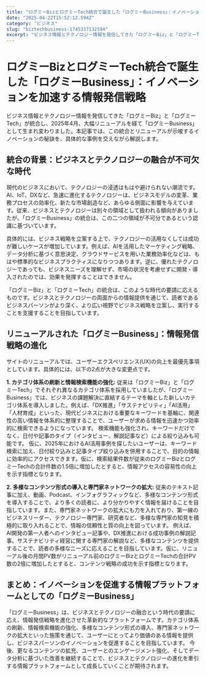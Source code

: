 ```yaml
---
title: "ログミーBizとログミーTech統合で誕生した「ログミーBusiness」：イノベーションを加速する情報発信戦略"
date: "2025-04-22T15:52:12.594Z"
category: "ビジネス"
slug: "biztechbusiness-1745337132594"
excerpt: "ビジネス情報とテクノロジー情報を発信してきた「ログミーBiz」と「ログミーTech」が統合し、2025年4月、大幅リニューアルを経て「ログミーBusiness」として生まれ変わりました。本記事では、この統合とリニューアルが示唆するイノベーションの秘訣を、具体的な事例を交えながら解説します。"
---
```


# ログミーBizとログミーTech統合で誕生した「ログミーBusiness」：イノベーションを加速する情報発信戦略

ビジネス情報とテクノロジー情報を発信してきた「ログミーBiz」と「ログミーTech」が統合し、2025年4月、大幅リニューアルを経て「ログミーBusiness」として生まれ変わりました。本記事では、この統合とリニューアルが示唆するイノベーションの秘訣を、具体的な事例を交えながら解説します。


## 統合の背景：ビジネスとテクノロジーの融合が不可欠な時代

現代のビジネスにおいて、テクノロジーの浸透はもはや避けられない潮流です。AI、IoT、DXなど、急速に進化するテクノロジーは、ビジネスモデルの変革、業務プロセスの効率化、新たな市場創造など、あらゆる側面に影響を与えています。従来、ビジネスとテクノロジーは別々の領域として扱われる傾向がありましたが、「ログミーBusiness」の統合は、この二つの領域が不可分であるという認識に基づいています。

具体的には、ビジネス戦略を立案する上で、テクノロジーの活用なくしては成功が難しいケースが増加しています。例えば、AIを活用したマーケティング戦略、データ分析に基づく意思決定、クラウドサービスを用いた業務効率化などは、もはや標準的なビジネスプラクティスになりつつあります。逆に、優れたテクノロジーであっても、ビジネスニーズを理解せず、市場の状況を考慮せずに開発・導入されたのでは、効果を発揮することはできません。

「ログミーBiz」と「ログミーTech」の統合は、このような時代の要請に応えるものです。ビジネスとテクノロジーの両面からの情報提供を通じて、読者であるビジネスパーソンがより深く、より広い視野でビジネス戦略を立案し、実行することを支援することを目指しています。


## リニューアルされた「ログミーBusiness」：情報発信戦略の進化

サイトのリニューアルでは、ユーザーエクスペリエンス(UX)の向上を最優先事項としています。具体的には、以下の2点が大きな変更点です。

**1. カテゴリ体系の刷新と情報検索機能の強化:** 従来は「ログミーBiz」と「ログミーTech」でそれぞれ異なるカテゴリ体系を採用していましたが、「ログミーBusiness」では、ビジネスの課題解決に直結するテーマを軸とした新しいカテゴリ体系を導入しました。例えば、「DX推進」「サステナビリティ」「AI活用」「人材育成」といった、現代ビジネスにおける重要なキーワードを基軸に、関連性の高い情報を体系的に整理することで、ユーザーが求める情報を迅速かつ効率的に検索できるようになっています。  検索機能も強化され、キーワードだけでなく、日付や記事のタイプ（インタビュー、解説記事など）による絞り込みも可能です。  仮に、2025年におけるAI活用事例を探したいユーザーは、キーワード検索に加え、日付絞り込みと記事タイプ絞り込みを併用することで、目的の情報に効率的にアクセスできます。仮に、検索結果件数が従来のログミーBizとログミーTechの合計件数の1.5倍に増加したとすると、情報アクセスの容易性の向上を示す指標となります。


**2. 多様なコンテンツ形式の導入と専門家ネットワークの拡大:**  従来のテキスト記事に加え、動画、Podcast、インフォグラフィックなど、多様なコンテンツ形式を導入することで、より多くの読者に、より分かりやすく情報を届けることを目指しています。また、専門家ネットワークの拡大にも力を入れており、第一線のビジネスリーダー、テクノロジー専門家、研究者など、多様な専門家の知見を積極的に取り入れることで、情報の信頼性と質の向上を図っています。 例えば、AI開発の第一人者へのインタビュー記事や、DX推進における成功事例の解説記事、サステナビリティ経営に関する専門家の解説など、多様なコンテンツを提供することで、読者の多様なニーズに応えることを目指しています。仮に、リニューアル後の月間PV数がリニューアル前のログミーBizとログミーTechの合計PV数の2倍に増加したとすると、コンテンツ戦略の成功を示す指標となります。


## まとめ：イノベーションを促進する情報プラットフォームとしての「ログミーBusiness」

「ログミーBusiness」は、ビジネスとテクノロジーの融合という時代の要請に応え、情報発信戦略を進化させた革新的なプラットフォームです。カテゴリ体系の刷新、情報検索機能の強化、多様なコンテンツ形式の導入、専門家ネットワークの拡大といった施策を通じて、ユーザーにとってより価値のある情報を提供し、ビジネスパーソンのイノベーションを促進することを目指しています。  今後、更なるコンテンツの拡充、ユーザーとのエンゲージメント強化、そしてデータ分析に基づいた改善を継続することで、ビジネスとテクノロジーの進化を牽引する情報プラットフォームとして成長していくことが期待されます。
